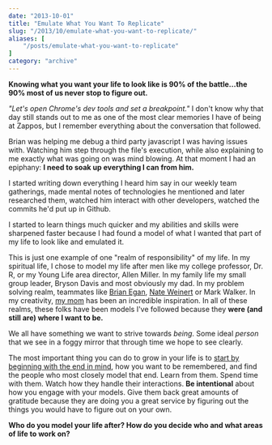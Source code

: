 ```yaml
---
date: "2013-10-01"
title: "Emulate What You Want To Replicate"
slug: "/2013/10/emulate-what-you-want-to-replicate/"
aliases: [
    "/posts/emulate-what-you-want-to-replicate"
]
category: "archive"
---
```


__Knowing what you want your life to look like is 90% of the battle...the 90% most of us never stop to figure out.__

_"Let's open Chrome's dev tools and set a breakpoint."_ I don't know why that day still stands out to me as one of the most clear memories I have of being at Zappos, but I remember everything about the conversation that followed.

Brian was helping me debug a third party javascript I was having issues with. Watching him step through the file's execution, while also explaining to me exactly what was going on was mind blowing. At that moment I had an epiphany: __I need to soak up everything I can from him.__

I started writing down everything I heard him say in our weekly team gatherings, made mental notes of technologies he mentioned and later researched them, watched him interact with other developers, watched the commits he'd put up in Github.

I started to learn things much quicker and my abilities and skills were sharpened faster because I had found a model of what I wanted that part of my life to look like and emulated it.

This is just one example of one "realm of responsibility" of my life. In my spiritual life, I chose to model my life after men like my college professor, Dr. R, or my Young Life area director, Allen Miller. In my family life my small group leader, Bryson Davis and most obviously my dad. In my problem solving realm, teammates like [Brian Egan](https://www.twitter.com/brianegan), [Nate Weinert](https://www.twitter.com/natebirdman) or Mark Walker. In my creativity, [my mom](https://thecharmhouse.blogspot.com/) has been an incredible inspiration. In all of these realms, these folks have been models I've followed because they __were (and still are) where I want to be.__

We all have something we want to strive towards _being_. Some ideal _person_ that we see in a foggy mirror that through time we hope to see clearly.

The most important thing you can do to grow in your life is to [start by beginning with the end in mind](/2013/10/my-eulogy/), how you want to be remembered, and find the people who most closely model that end. Learn from them. Spend time with them. Watch how they handle their interactions. __Be intentional__ about how you engage with your models. Give them back great amounts of gratitude because they are doing you a great service by figuring out the things you would have to figure out on your own.

__Who do you model your life after? How do you decide who and what areas of life to work on?__
